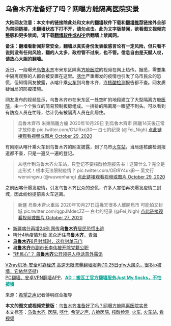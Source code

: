  <h2>乌鲁木齐准备好了吗？网曝方舱隔离医院实景</h2> <p class="notice"><b>大陆网友注意：本文中的链接除此处和文末的<a href="https://github.com/bannedbook/fanqiang" >翻墙</a>软件下载和<a href="https://github.com/killgcd/justmysocks/blob/master/README.md">翻墙推荐</a>链接外全部为禁网链接，未翻墙状态下打不开，请勿点击。此为文字版禁闻，欲看图文视频完整版和更多禁闻，请下载<a href="https://github.com/bannedbook/fanqiang">翻墙软件或APP</a>后翻墙上禁闻网。</p><p>备注：翻墙看新闻非常安全，翻墙以真实身份发表敏感言论有一定风险，但只看不说则没有任何风险，翻的人太多，政府管不过来，也不管。信息自由是天赋人权，请放心大胆的翻墙。</b></p>  <div class="entry"> <p id="conimg"></p> <p>近日，一段曝光<a href="https://www.bannedbook.org/bnews/tag/%E4%B9%8C%E9%B2%81%E6%9C%A8%E9%BD%90/" class="st_tag internal_tag" rel="tag" title="标签 乌鲁木齐 下的日志">乌鲁木齐</a>市米东区隔离<a href="https://www.bannedbook.org/bnews/tag/%e6%96%b9%e8%88%b1%e5%8c%bb%e9%99%a2/" class="st_tag internal_tag" rel="tag" title="标签 方舱医院 下的日志">方舱医院</a>的视频在网上热传。据悉，需要集中隔离观察的人都会被安置在这里。<a href="https://www.bannedbook.org/bnews/tag/%e5%96%80%e4%bb%80/" class="st_tag internal_tag" rel="tag" title="标签 喀什 下的日志">喀什</a>严重爆发的疫情也引发了乌市民众的恐慌，但知情网友披露，从喀什乘<a href="https://www.bannedbook.org/bnews/tag/%E7%81%AB%E8%BD%A6/" class="st_tag internal_tag" rel="tag" title="标签 火车 下的日志">火车</a>到乌鲁木齐，连<a href="https://www.bannedbook.org/bnews/tag/%E6%A0%B8%E9%85%B8%E6%A3%80%E6%B5%8B/" class="st_tag internal_tag" rel="tag" title="标签 核酸检测 下的日志">核酸检测</a>报告都不查。网友质疑当局的防疫措施。</p> <p>网友发布的视频显示，乌鲁木齐市在米东区一处空旷的地段建立了大型隔离方舱<a href="https://www.bannedbook.org/bnews/tag/%E5%8C%BB%E9%99%A2/" class="st_tag internal_tag" rel="tag" title="标签 医院 下的日志">医院</a>，由一个个独立的简易预制板房组成。一排排的隔离房一眼望不到头。可以看到有防疫人员在忙碌，估计仍有被隔离人员在此居住。</p>  <blockquote><p>烏魯木齊市 米東隔離方艙 2020年10月29日 到烏魯木齊市 隔離14天後正常 才放你走 pic.twitter.com/G1JlRxrj30— 白七的纪录 (@Fei_Nigh) <a href="https://twitter.com/Fei_Nigh/status/1321707184351182848?ref_src=twsrc%5Etfw">点此链接观看视频或图片 October 29, 2020</a></p></blockquote> <p>有刚刚从喀什乘火车到乌鲁木齐的网友披露，到了乌市<a href="https://www.bannedbook.org/bnews/tag/%e7%81%ab%e8%bd%a6%e7%ab%99/" class="st_tag internal_tag" rel="tag" title="标签 火车站 下的日志">火车站</a>，当局连核酸检测报道都不查，只是一遍又一遍的登记。</p> <blockquote><p>从喀什到乌鲁木齐火车站，只登记不要核酸检测报告书！这算什么？完全是走形式！根本无法限制疫情？ pic.twitter.com/OEtRY4ukjB— 吴文行wenxingwu (@wuwenhang) <a href="https://twitter.com/wuwenhang/status/1321609884354465794?ref_src=twsrc%5Etfw">点此链接观看视频或图片 October 29, 2020</a></p> </blockquote> <p>之前因喀什爆发疫情，引发乌鲁木齐民众的恐慌，许多人害怕再次爆发疫情二封城，因此纷纷提前乘火车逃离。</p> <blockquote><p>新疆 烏魯木齊火車站 2020年10月27日這幾天很多人離開烏市 可能怕又封城 pic.twitter.com/qgpJMdecZZ— 白七的纪录 (@Fei_Nigh) <a href="https://twitter.com/Fei_Nigh/status/1321039235562893315?ref_src=twsrc%5Etfw">点此链接观看视频或图片 October 27, 2020</a></p></blockquote> <ul class='op-related-articles' title='相关阅读'> <li><a href='https://www.bannedbook.org/bnews/cbnews/20201028/1421380.html' target='_blank'>新疆喀什再增24例 网传<b>乌鲁木齐</b>居民恐慌出逃</a></li> <li><a href='https://www.bannedbook.org/bnews/cbnews/20201026/1420443.html' target='_blank'>喀什4地疫情升级 民众迁往<b>乌鲁木齐</b>、青海</a></li> <li><a href='https://www.bannedbook.org/bnews/bannedvideo/20201015/1414291.html' target='_blank'><b>乌鲁木齐</b>8月封城时，这样封单元门</a></li> <li><a href='https://www.bannedbook.org/bnews/baitai/20200924/1402130.html' target='_blank'><b>乌鲁木齐</b>市副市长李伟被开除党籍公职</a></li> <li><a href='https://www.bannedbook.org/bnews/cbnews/20200826/1386013.html' target='_blank'>“抚民心”？ <b>乌鲁木齐</b>公开领导人电话意外露馅</a></li> </ul> <p class="texttj"> <a href="https://www.bannedbook.org/forum23/topic22702.html" target="_blank">V2ray机场-安全可靠经济 高速无限流量翻墙服务(10.25日gfw大屠杀，很多ip被墙，它依然坚挺)</a><br/> <a href="https://github.com/bannedbook/fanqiang/wiki/%E7%A6%81%E9%97%BB%E7%BD%91%E5%AE%89%E5%8D%93%E7%BF%BB%E5%A2%99%E6%96%B0%E9%97%BBAPP" target="_blank">PC翻墙、安卓VPN翻墙APP</a>、<span onclick="window.open('https://github.com/killgcd/justmysocks/blob/master/README.md')" style="font-weight:bold;color:#00A191;cursor:pointer;text-decoration:underline;outline:none">AD：搬瓦工官方翻墙服务Just My Socks，不怕被墙</span></p><p> 来源：<span class='wp_keywordlink_affiliate'><a href="https://www.soundofhope.org" title="希望之声" target="_blank">希望之声</a></span>记者傅明综合报导 </p> <a name='sharetosocial'></a>       <div><b>本文的图文或视频完整版</b>：<a href='https://www.bannedbook.org/bnews/cbnews/20201030/1422511.html'>乌鲁木齐准备好了吗？网曝方舱隔离医院实景</a></div>  </div><!--END ENTRY--> <div class="postfooter"> <div>本文标签：<a href="https://www.bannedbook.org/bnews/tag/%E4%B9%8C%E9%B2%81%E6%9C%A8%E9%BD%90/" rel="tag">乌鲁木齐</a>, <a href="https://www.bannedbook.org/bnews/tag/%E5%8C%BB%E9%99%A2/" rel="tag">医院</a>, <a href="https://www.bannedbook.org/bnews/tag/%e5%96%80%e4%bb%80/" rel="tag">喀什</a>, <a href="https://www.bannedbook.org/bnews/tag/%e5%b8%8c%e6%9c%9b%e4%b9%8b%e5%a3%b0/" rel="tag">希望之声</a>, <a href="https://www.bannedbook.org/bnews/tag/%e6%96%b9%e8%88%b1%e5%8c%bb%e9%99%a2/" rel="tag">方舱医院</a>, <a href="https://www.bannedbook.org/bnews/tag/%E6%A0%B8%E9%85%B8%E6%A3%80%E6%B5%8B/" rel="tag">核酸检测</a>, <a href="https://www.bannedbook.org/bnews/tag/%E7%81%AB%E8%BD%A6/" rel="tag">火车</a>, <a href="https://www.bannedbook.org/bnews/tag/%e7%81%ab%e8%bd%a6%e7%ab%99/" rel="tag">火车站</a>, <a href="https://www.bannedbook.org/bnews/tag/%E7%9C%8B%E8%A7%86%E9%A2%91/" rel="tag">看视频</a></div>  </div><!--END POSTFOOTER--> 